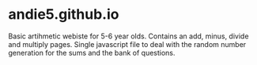 # andie5.github.io

Basic artihmetic webiste for 5-6 year olds.
Contains an add, minus, divide and multiply pages.
Single javascript file to deal with the random number generation for the sums and the bank of questions.
